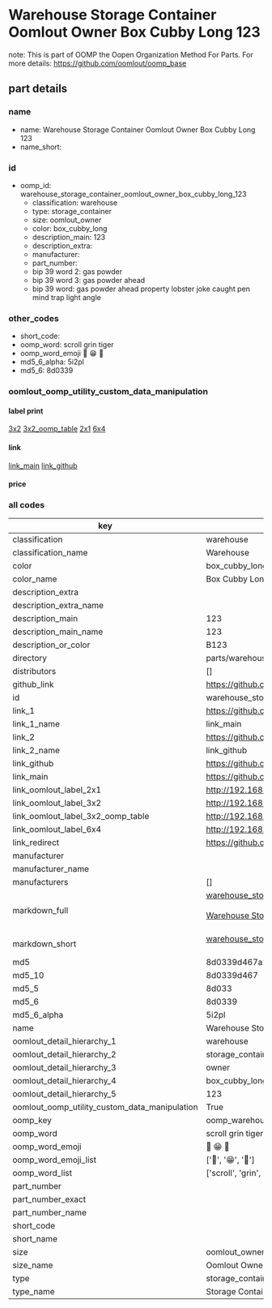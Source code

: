 # Warehouse Storage Container Oomlout Owner Box Cubby Long 123  

note: This is part of OOMP the Oopen Organization Method For Parts. For more details: https://github.com/oomlout/oomp_base

##  part details
  







### name
* name: Warehouse Storage Container Oomlout Owner Box Cubby Long 123
* name_short: 
### id
* oomp_id: warehouse_storage_container_oomlout_owner_box_cubby_long_123
  * classification: warehouse
  * type: storage_container
  * size: oomlout_owner
  * color: box_cubby_long
  * description_main: 123
  * description_extra: 
  * manufacturer: 
  * part_number: 
  * bip 39 word 2: gas powder
  * bip 39 word 3: gas powder ahead
  * bip 39 word: gas powder ahead property lobster joke caught pen mind trap light angle

### other_codes
* short_code: 
* oomp_word: scroll grin tiger
* oomp_word_emoji :scroll: :grin: :tiger:
* md5_6_alpha: 5i2pl
* md5_6: 8d0339






### oomlout_oomp_utility_custom_data_manipulation
#### label print
[3x2](http://192.168.1.245:1112/?label=oomp%205i2pl)
[3x2_oomp_table](http://192.168.1.108:1112/?label=oomp%205i2pl)
[2x1](http://192.168.1.242:1112/?label=oomp%205i2pl)
[6x4](http://192.168.1.55:1112/?label=oomp%205i2pl)    

#### link

[link_main](https://github.com/oomlout/oomlout_oomp_version_1_messy/tree/main/parts/warehouse_storage_container_oomlout_owner_box_cubby_long_123) [link_github](https://github.com/oomlout/oomlout_oomp_version_1_messy/tree/main/parts/warehouse_storage_container_oomlout_owner_box_cubby_long_123)                             

#### price







### all codes 
| key | value |  
| --- | --- |  
| classification | warehouse |  
| classification_name | Warehouse |  
| color | box_cubby_long |  
| color_name | Box Cubby Long |  
| description_extra |  |  
| description_extra_name |  |  
| description_main | 123 |  
| description_main_name | 123 |  
| description_or_color | B123 |  
| directory | parts/warehouse_storage_container_oomlout_owner_box_cubby_long_123 |  
| distributors | [] |  
| github_link | https://github.com/oomlout/oomlout_oomp_part_src/tree/main/parts/warehouse_storage_container_oomlout_owner_box_cubby_long_123 |  
| id | warehouse_storage_container_oomlout_owner_box_cubby_long_123 |  
| link_1 | https://github.com/oomlout/oomlout_oomp_version_1_messy/tree/main/parts/warehouse_storage_container_oomlout_owner_box_cubby_long_123 |  
| link_1_name | link_main |  
| link_2 | https://github.com/oomlout/oomlout_oomp_version_1_messy/tree/main/parts/warehouse_storage_container_oomlout_owner_box_cubby_long_123 |  
| link_2_name | link_github |  
| link_github | https://github.com/oomlout/oomlout_oomp_version_1_messy/tree/main/parts/warehouse_storage_container_oomlout_owner_box_cubby_long_123 |  
| link_main | https://github.com/oomlout/oomlout_oomp_version_1_messy/tree/main/parts/warehouse_storage_container_oomlout_owner_box_cubby_long_123 |  
| link_oomlout_label_2x1 | http://192.168.1.242:1112/?label=oomp%205i2pl |  
| link_oomlout_label_3x2 | http://192.168.1.245:1112/?label=oomp%205i2pl |  
| link_oomlout_label_3x2_oomp_table | http://192.168.1.108:1112/?label=oomp%205i2pl |  
| link_oomlout_label_6x4 | http://192.168.1.55:1112/?label=oomp%205i2pl |  
| link_redirect | https://github.com/oomlout/oomlout_oomp_version_1_messy/tree/main/parts/warehouse_storage_container_oomlout_owner_box_cubby_long_123 |  
| manufacturer |  |  
| manufacturer_name |  |  
| manufacturers | [] |  
| markdown_full | [warehouse_storage_container_oomlout_owner_box_cubby_long_123](none)<br>[](none)<br>[Warehouse Storage Container Oomlout Owner Box Cubby Long 123](none)<br><br> |  
| markdown_short | [warehouse_storage_container_oomlout_owner_box_cubby_long_123](none)<br><br> |  
| md5 | 8d0339d467a2648de1419ac60a6a4b00 |  
| md5_10 | 8d0339d467 |  
| md5_5 | 8d033 |  
| md5_6 | 8d0339 |  
| md5_6_alpha | 5i2pl |  
| name | Warehouse Storage Container Oomlout Owner Box Cubby Long 123 |  
| oomlout_detail_hierarchy_1 | warehouse |  
| oomlout_detail_hierarchy_2 | storage_container |  
| oomlout_detail_hierarchy_3 | owner |  
| oomlout_detail_hierarchy_4 | box_cubby_long |  
| oomlout_detail_hierarchy_5 | 123 |  
| oomlout_oomp_utility_custom_data_manipulation | True |  
| oomp_key | oomp_warehouse_storage_container_oomlout_owner_box_cubby_long_123 |  
| oomp_word | scroll grin tiger |  
| oomp_word_emoji | :scroll: :grin: :tiger: |  
| oomp_word_emoji_list | [':scroll:', ':grin:', ':tiger:'] |  
| oomp_word_list | ['scroll', 'grin', 'tiger'] |  
| part_number |  |  
| part_number_exact |  |  
| part_number_name |  |  
| short_code |  |  
| short_name |  |  
| size | oomlout_owner |  
| size_name | Oomlout Owner |  
| type | storage_container |  
| type_name | Storage Container |  
